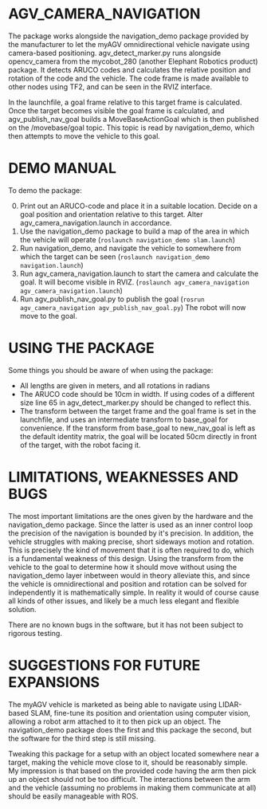 # AGV_CAMERA_NAVIGATION
The package works alongside the navigation_demo package provided by the manufacturer to let the myAGV omnidirectional vehicle navigate using camera-based positioning. agv_detect_marker.py runs alongside opencv_camera from the mycobot_280 (another Elephant Robotics product) package. It detects ARUCO codes and calculates the relative position and rotation of the code and the vehicle. The code frame is made available to other nodes using TF2, and can be seen in the RVIZ interface. 

In the launchfile, a goal frame relative to this target frame is calculated. Once the target becomes visible the goal frame is calculated, and agv_publish_nav_goal builds a MoveBaseActionGoal which is then published on the /movebase/goal topic. This topic is read by navigation_demo, which then attempts to move the vehicle to this goal. 

# DEMO MANUAL
To demo the package:

0. Print out an ARUCO-code and place it in a suitable location. Decide on a goal position and orientation relative to this target. Alter agv_camera_navigation.launch in accordance. 
1. Use the navigation_demo package to build a map of the area in which the vehicle will operate (`roslaunch navigation_demo slam.launch`)
2. Run navigation_demo, and navigate the vehicle to somewhere from which the target can be seen (`roslaunch navigation_demo navigation.launch`)
3. Run agv_camera_navigation.launch to start the camera and calculate the goal. It will become visible in RVIZ. (`roslaunch agv_camera_navigation agv_camera_navigation.launch`)
4. Run agv_publish_nav_goal.py to publish the goal (`rosrun agv_camera_navigation agv_publish_nav_goal.py`)
The robot will now move to the goal. 

# USING THE PACKAGE
Some things you should be aware of when using the package:
* All lengths are given in meters, and all rotations in radians
* The ARUCO code should be 10cm in width. If using codes of a different size line 65 in agv_detect_marker.py should be changed to reflect this.  
* The transform between the target frame and the goal frame is set in the launchfile, and uses an intermediate transform to base_goal for convenience. If the transform from base_goal to new_nav_goal is left as the default identity matrix, the goal will be located 50cm directly in front of the target, with the robot facing it. 

# LIMITATIONS, WEAKNESSES AND BUGS
The most important limitations are the ones given by the hardware and the navigation_demo package. Since the latter is used as an inner control loop the precision of the navigation is bounded by it's precision. In addition, the vehicle struggles with making precise, short sideways motion and rotation. This is precisely the kind of movement that it is often required to do, which is a fundamental weakness of this design. Using the transform from the vehicle to the goal to determine how it should move without using the navigation_demo layer inbetween would in theory alleviate this, and since the vehicle is omnidirectional and position and rotation can be solved for independently it is mathematically simple. In reality it would of course cause all kinds of other issues, and likely be a much less elegant and flexible solution. 

There are no known bugs in the software, but it has not been subject to rigorous testing. 

# SUGGESTIONS FOR FUTURE EXPANSIONS
The myAGV vehicle is marketed as being able to navigate using LIDAR-based SLAM, fine-tune its position and orientation using computer vision, allowing a robot arm attached to it to then pick up an object. The navigation_demo package does the first and this package the second, but the software for the third step is still missing. 

Tweaking this package for a setup with an object located somewhere near a target, making the vehicle move close to it, should be reasonably simple. My impression is that based on the provided code having the arm then pick up an object should not be too difficult. The interactions between the arm and the vehicle (assuming no problems in making them communicate at all) should be easily manageable with ROS.
